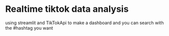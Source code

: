 # Realtime tiktok data analysis 
using streamlit and TikTokApi to make a dashboard and you can search with the #hashtag you want 
